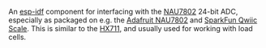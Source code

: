 An [esp-idf](https://github.com/espressif/esp-idf) component for interfacing
with the [NAU7802](https://www.nuvoton.com/resource-files/NAU7802%20Data%20Sheet%20V1.7.pdf)
24-bit ADC, especially as packaged on e.g. the
[Adafruit NAU7802](https://www.adafruit.com/product/4538) and
[SparkFun Qwiic Scale](https://www.sparkfun.com/products/15242). This is
similar to the [HX711](https://www.digikey.com/htmldatasheets/production/1836471/0/0/1/hx711.html),
and usually used for working with load cells.
